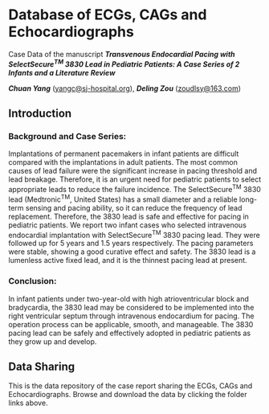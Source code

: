 # Database of ECGs, CAGs and Echocardiographs
Case Data of the manuscript ***Transvenous Endocardial Pacing with SelectSecure<sup>TM</sup> 3830 Lead in Pediatric Patients: A Case Series of 2 Infants and a Literature Review***

***Chuan Yang*** (<yangc@sj-hospital.org>), 
***Deling Zou*** (<zoudlsy@163.com>)

## Introduction
### Background and Case Series: 
Implantations of permanent pacemakers in infant patients are difficult compared with the implantations in adult patients. The most common causes of lead failure were the significant increase in pacing threshold and lead breakage. Therefore, it is an urgent need for pediatric patients to select appropriate leads to reduce the failure incidence. The SelectSecure<sup>TM</sup> 3830 lead (Medtronic<sup>TM</sup>, United States) has a small diameter and a reliable long-term sensing and pacing ability, so it can reduce the frequency of lead replacement. Therefore, the 3830 lead is safe and effective for pacing in pediatric patients. We report two infant cases who selected intravenous endocardial implantation with SelectSecure<sup>TM</sup> 3830 pacing lead. They were followed up for 5 years and 1.5 years respectively. The pacing parameters were stable, showing a good curative effect and safety. The 3830 lead is a lumenless active fixed lead, and it is the thinnest pacing lead at present.

### Conclusion: 
In infant patients under two-year-old with high atrioventricular block and bradycardia, the 3830 lead may be considered to be implemented into the right ventricular septum through intravenous endocardium for pacing. The operation process can be applicable, smooth, and manageable. The 3830 pacing lead can be safely and effectively adopted in pediatric patients as they grow up and develop.

## Data Sharing
This is the data repository of the case report sharing the ECGs, CAGs and Echocardiographs. Browse and download the data by clicking the folder links above.